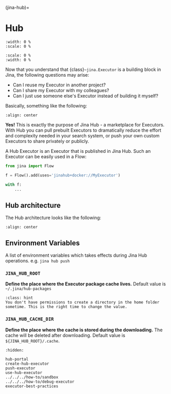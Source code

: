 (jina-hub)=
# Hub

```{figure} https://docs.jina.ai/_images/hub-banner.png
:width: 0 %
:scale: 0 %
```

```{figure} img/hub-banner.png
:scale: 0 %
:width: 0 %
```

Now that you understand that {class}`~jina.Executor` is a building block in Jina, the following questions may arise:

- Can I reuse my Executor in another project?
- Can I share my Executor with my colleagues?
- Can I just use someone else's Executor instead of building it myself?

Basically, something like the following:

```{figure} ../../../../.github/hub-user-journey.svg
:align: center
```

**Yes!** This is exactly the purpose of Jina Hub - a marketplace for Executors. With Hub you can pull prebuilt
Executors to dramatically reduce the effort and complexity needed in your search system, or push your own custom
Executors to share privately or publicly.

A Hub Executor is an Executor that is published in Jina Hub. Such an Executor can be easily used in a Flow:

```python
from jina import Flow

f = Flow().add(uses='jinahub+docker://MyExecutor')

with f:
    ...
``` 

## Hub architecture

The Hub architecture looks like the following:

```{figure} ../../../../.github/hub-system.svg
:align: center
```

## Environment Variables

A list of environment variables which takes effects during Jina Hub operations. e.g. `jina hub push`

### `JINA_HUB_ROOT`

**Define the place where the Executor package cache lives.** Default value is `~/.jina/hub-packages`

````{admonition} Hint
:class: hint
You don't have permissions to create a directory in the home folder sometime. This is the right time to change the value.
````

### `JINA_HUB_CACHE_DIR`

**Define the place where the cache is stored during the downloading.** The cache will be deleted after downloading. Default value is `${JINA_HUB_ROOT}/.cache`.


```{toctree}
:hidden:

hub-portal
create-hub-executor
push-executor
use-hub-executor
../../../how-to/sandbox
../../../how-to/debug-executor
executor-best-practices
```
